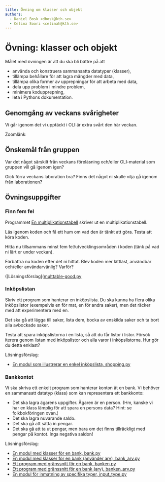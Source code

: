 ```yaml
---
title: Övning om klasser och objekt
authors:
  - Daniel Bosk <dbosk@kth.se>
  - Celina Soori <celinah@kth.se>
---
```

# Övning: klasser och objekt

Målet med övningen är att du ska bli bättre på att

  - använda och konstruera sammansatta datatyper (klasser),
  - tillämpa behållare för att lagra mängder med data,
  - tillämpa olika former av upprepningar för att arbeta med data,
  - dela upp problem i mindre problem,
  - minimera kodupprepning,
  - leta i Pythons dokumentation.

## Genomgång av veckans svårigheter

Vi går igenom det vi upptäckt i OLI är extra svårt den här veckan.

Zoomlänk: 

## Önskemål från gruppen

Var det något särskilt från veckans föreläsning och/eller OLI-material som gruppen vill gå igenom igen?

Gick förra veckans laboration bra? Finns det något ni skulle vilja gå igenom från laborationen?

## Övningsuppgifter

### Finn fem fel

Programmet [En multiplikationstabell](https://github.com/dbosk/intropy/blob/master/modules/containers/tutorial/multtable.py) skriver ut en multiplikationstabell.

Läs igenom koden och få ett hum om vad den är tänkt att göra. Testa att köra koden.

Hitta nu tillsammans minst fem fel/utvecklingsområden i koden (tänk på vad ni lärt er under veckan).

Förbättra nu koden efter det ni hittat. Blev koden mer lättläst, användbar och/eller användarvänlig? Varför?

([Lösningsförslag]([multtable-good.py](https://github.com/dbosk/intropy/blob/master/modules/containers/tutorial/multtable-good.py)

### Inköpslistan

Skriv ett program som hanterar en inköpslista. Du ska kunna ha flera olika 
inköpslistor (exempelvis en för mat, en för andra saker), men det räcker med 
att experimentera med en.

Det ska gå att lägga till saker, lista dem, bocka av enskilda saker och ta bort 
alla avbockade saker.

Testa att spara inköpslistorna i en lista, så att du får listor i listor.
Försök iterera genom listan med inköpslistor och alla varor i inköpslistorna.
Hur gör du detta enklast?

Lösningsförslag:

  - [En modul som illustrerar en enkel inköpslista, shopping.py][shopping.py]

[shopping.py]: https://github.com/dbosk/intropy/blob/master/modules/classes/tutorial/shopping.py


### Bankkontot

Vi ska skriva ett enkelt program som hanterar konton åt en bank. Vi behöver en 
sammansatt datatyp (klass) som kan representera ett bankkonto:

  - Det ska lagra ägarens uppgifter. Ägaren är en person. (Hm, kanske vi har en 
    klass lämplig för att spara en persons data? Hint: se folkbokföringen 
    ovan.)
  - Det ska lagra nuvarande saldo.
  - Det ska gå att sätta in pengar.
  - Det ska gå att ta ut pengar, men bara om det finns tillräckligt med pengar 
    på kontot. Inga negativa saldon!

Lösningsförslag:

  - [En modul med klasser för en bank, bank.py][bank.py]
  - [En modul med klasser för en bank (använder arv), bank_arv.py][bank_arv.py]
  - [Ett program med gränssnitt för en bank, banken.py][banken.py]
  - [Ett program med gränssnitt för en bank (arv), banken_arv.py][banken_arv.py]
  - [En modul för inmatning av specifika typer, input_type.py][input_type.py]

[bank.py]: https://github.com/dbosk/intropy/blob/master/modules/classes/tutorial/bank.py
[bank_arv.py]: https://github.com/dbosk/intropy/blob/master/modules/classes/tutorial/bank_arv.py
[banken.py]: https://github.com/dbosk/intropy/blob/master/modules/classes/tutorial/banken.py
[banken_arv.py]: https://github.com/dbosk/intropy/blob/master/modules/classes/tutorial/banken_arv.py
[input_type.py]: https://github.com/dbosk/intropy/blob/master/modules/classes/tutorial/input_type.py

